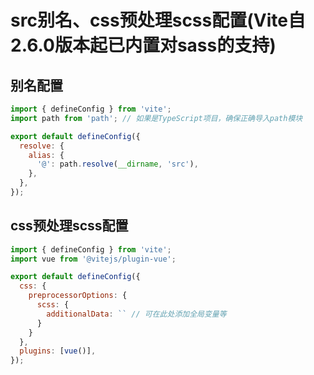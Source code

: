 # src别名、css预处理scss配置(Vite自2.6.0版本起已内置对sass的支持)

## 别名配置
```js
import { defineConfig } from 'vite';
import path from 'path'; // 如果是TypeScript项目，确保正确导入path模块

export default defineConfig({
  resolve: {
    alias: {
      '@': path.resolve(__dirname, 'src'),
    },
  },
});
```

## css预处理scss配置
```js
import { defineConfig } from 'vite';
import vue from '@vitejs/plugin-vue';

export default defineConfig({
  css: {
    preprocessorOptions: {
      scss: {
        additionalData: `` // 可在此处添加全局变量等
      }
    }
  },
  plugins: [vue()],
});
```